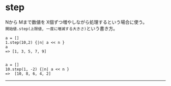 # step
Nから Mまで数値を X個ずつ増やしながら処理するという場合に使う。  
`開始値.step(上限値, 一度に増減する大きさ)`という書き方。
~~~
a = []
1.step(10,2) {|n| a << n }
a
=> [1, 3, 5, 7, 9]


a = []
10.step(1, -2) {|n| a << n }
=>  [10, 8, 6, 4, 2]
~~~
***
